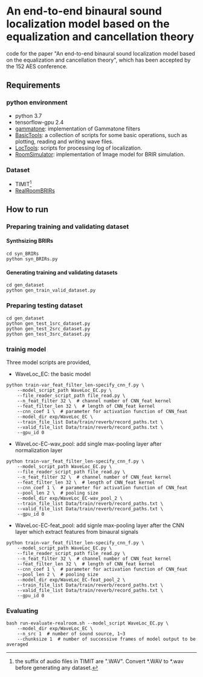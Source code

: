 # An end-to-end binaural sound localization model based on the equalization and cancellation theory

code for the paper "An end-to-end binaural sound localization model based on the equalization and cancellation theory", which has been accepted by the 152 AES conference.

## Requirements
### python environment
- python 3.7
- tensorflow-gpu 2.4
- [gammatone](https://github.com/detly/gammatone): implementation of Gammatone filters
- [BasicTools](https://github.com/bingo-todd/BasicTools): a collection of scripts for some basic operations, such as plotting, reading and writing wave files. 
- [LocTools](https://github.com/bingo-todd/LocTools): scripts for processing log of localization.
- [RoomSimulator](https://github.com/bingo-todd/RoomSimulator): implementation of Image model for BRIR simulation.


### Dataset
- TIMIT[^TIMIT]
- [RealRoomBRIRs](https://github.com/IoSR-Surrey/RealRoomBRIRs)


## How to run
### Preparing training and validating dataset
#### Synthsizing BRIRs
```shell
cd syn_BRIRs
python syn_BRIRs.py
```
#### Generating training and validating datasets
```shell
cd gen_dataset
python gen_train_valid_dataset.py
```
### Preparing testing dataset
```shell
cd gen_dataset
python gen_test_1src_dataset.py
python gen_test_2src_dataset.py
python gen_test_3src_dataset.py
```
### trainig model
Three model scripts are provided,
- WaveLoc_EC: the basic model
```shell
python train-var_feat_filter_len-specify_cnn_f.py \ 
	--model_script_path WaveLoc_EC.py \  
	--file_reader_script_path file_read.py \ 
	--n_feat_filter 32 \  # channel number of CNN_feat kernel  
	--feat_filter_len 32 \  # length of CNN_feat kernel
	--cnn_coef 1 \  # parameter for activation function of CNN_feat 
	--model_dir exp/WaveLoc_EC \  
	--train_file_list Data/train/reverb/record_paths.txt \ 
	--valid_file_list Data/train/reverb/record_paths.txt \ 
	--gpu_id 0
```
- WaveLoc-EC-wav_pool: add single max-pooling layer after normalization layer  
```shell
python train-var_feat_filter_len-specify_cnn_f.py \ 
	--model_script_path WaveLoc_EC.py \  
	--file_reader_script_path file_read.py \ 
	--n_feat_filter 32 \  # channel number of CNN_feat kernel  
	--feat_filter_len 32 \  # length of CNN_feat kernel
	--cnn_coef 1 \  # parameter for activation function of CNN_feat
	--pool_len 2 \  # pooling size 
	--model_dir exp/WaveLoc_EC-wav_pool_2 \  
	--train_file_list Data/train/reverb/record_paths.txt \ 
	--valid_file_list Data/train/reverb/record_paths.txt \ 
	--gpu_id 0
```

- WaveLoc-EC-feat_pool: add signle max-pooling layer after the CNN layer which extract features from binaural signals
```shell
python train-var_feat_filter_len-specify_cnn_f.py \ 
	--model_script_path WaveLoc_EC.py \  
	--file_reader_script_path file_read.py \ 
	--n_feat_filter 32 \  # channel number of CNN_feat kernel  
	--feat_filter_len 32 \  # length of CNN_feat kernel
	--cnn_coef 1 \  # parameter for activation function of CNN_feat
	--pool_len 2 \  # pooling size 
	--model_dir exp/WaveLoc_EC-feat_pool_2 \  
	--train_file_list Data/train/reverb/record_paths.txt \ 
	--valid_file_list Data/train/reverb/record_paths.txt \ 
	--gpu_id 0
```

### Evaluating
```shell
bash run-evaluate-realroom.sh --model_script WaveLoc_EC.py \ 
	--model_dir exp/WaveLoc_EC \ 
	--n_src 1  # number of sound source, 1~3 
	--chunksize 1  # number of successive frames of model output to be averaged 
```

[^TIMIT]: the suffix of audio files in TIMIT are ".WAV". Convert \*.WAV  to \*.wav before generating any dataset.